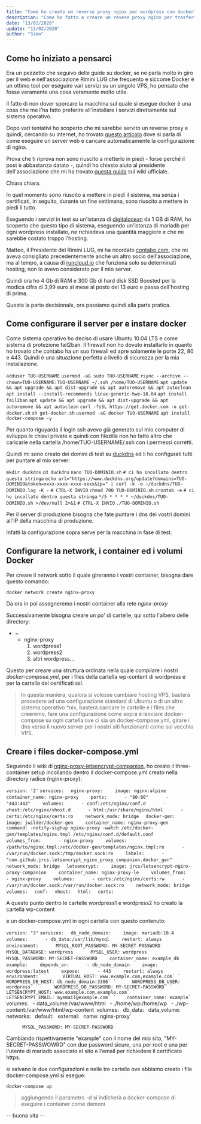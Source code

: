 ```yaml
---
title: "Come ho creato un reverse proxy nginx per wordpress con docker"
description: "Come ho fatto a creare un revese proxy nginx per trasferire i miei siti wordpress da un ambiente LEMP gestito ad un ambiente docker che gestisco io facilmente."
date: "13/02/2020"
update: "13/02/2020"
author: "Simo"
---
```


<!--
Devo dire che è stato un parto abbastanza complicato.

Capire docker e mettere in piedi un server in produzione è un lavoro che mi ha sdrenato ma mi ha insegnato tantissimo e soprattutto mi ha fatto risparmiare sull'hosting VPS su [digitalocean](https://m.do.co/c/b8caeaf651c4) gestito da [runcloud.io](https://runcloud.io/r/7v3Yv3Jj5KVR) che avevo prima.

Innanzitutto non sapevo cosa fosse un reverse proxy.
Secondo non sapevo configurare correttamente un server nginx e non sapevo a cosa servissero sul serio tutte le direttive che servono per mettere un server in produzione.
Terzo docker è un aggeggio utile utile, ma finché non ci ho preso confidenza era solo un aggeggio bello bello ma non sapevo che farmene.
-->

## Come ho iniziato a pensarci

Era un pezzetto che seguivo delle guide su docker, se ne parla molto in giro per il web e nell'associazione Rimini LUG che frequento e siccome Docker è un ottimo tool per eseguire vari servizi su un singolo VPS, ho pensato che fosse veramente una cosa veramente molto utile.

Il fatto di non dover sporcare la macchina sul quale si esegue docker è una cosa che me l'ha fatto preferire all'installare i servizi direttamente sul sistema operativo.

Dopo vari tentativi ho scoperto che mi sarebbe servito un reverse proxy e quindi, cercando su internet, ho trovato [questo articolo](https://www.pattonwebz.com/docker/multiple-wordpress-containers-proxy/) dove si parla di come eseguire un server web e caricare automaticamente la configurazione di nginx.

Prova che ti riprova non sono riuscito a metterlo in piedi - forse perché il post è abbastanza datato -, quindi ho chiesto aiuto al presidente dell'associazione che mi ha trovato [questa guida](https://github.com/JrCs/docker-letsencrypt-nginx-proxy-companion/wiki/Docker-Compose) sul wiki ufficiale.

Chiara chiara.

In quel momento sono riuscito a mettere in piedi il sistema, ma senza i certificati, in seguito, durante un fine settimana, sono riuscito a mettere in piedi il tutto.

Eseguendo i servizi in test su un'istanza di [digitalocean](https://m.do.co/c/b8caeaf651c4) da 1 GB di RAM, ho scoperto che questo tipo di sistema, eseguendo un'istanza di mariadb per ogni wordpress installato, ne richiedeva una quantità maggiore e che mi sarebbe costato troppo l'hosting.

Matteo, il Presidente del Rimini LUG, mi ha ricordato [contabo.com](https://contabo.com), che mi aveva consigliato precedentemente anche un altro socio dell'associazione, ma al tempo, a causa di [runcloud.io](https://runcloud.io/r/7v3Yv3Jj5KVR) che funziona solo su determinati hosting, non lo avevo considerato per il mio server.

Quindi ora ho 4 Gb di RAM e 300 Gb di hard disk SSD Boosted per la modica cifra di 3,99 euro al mese al posto dei 13 euro e passa dell'hosting di prima.

Questa la parte decisionale, ora passiamo quindi alla parte pratica.

## Come configurare il server per e instare docker

Come sistema operativo ho deciso di usare Ubuntu 10.04 LTS e come sistema di protezione fail2ban. Il firewall non ho dovuto installarlo in quanto ho trovato che contabo ha un suo firewall ed apre solamente le porte 22, 80 e 443. Quindi è una situazione perfetta a livello di sicurezza per la mia installazione.

`adduser TUO-USERNAME`
`usermod -aG sudo TUO-USERNAME`
`rsync --archive --chown=TUO-USERNAME:TUO-USERNAME ~/.ssh /home/TUO-USERNAME`
`apt update && apt upgrade && apt dist-upgrade && apt autoremove && apt autoclean`
`apt install --install-recommends linux-generic-hwe-18.04`
`apt install fail2ban`
`apt update && apt upgrade && apt dist-upgrade && apt autoremove && apt autoclean`
`curl -fsSL https://get.docker.com -o get-docker.sh`
`sh get-docker.sh`
`usermod -aG docker TUO-USERNAME`
`apt install docker-compose -y`

Per quanto riguyarda il login ssh avevo già generato sul mio computer di sviluppo le chiavi private e quindi con filezilla non ho fatto altro che caricarle nella cartella /home/TUO-USERNAME/.ssh con i permessi corretti.

Quindi mi sono creato dei domini di test su [duckdns](https://duckdns.org) ed li ho configurati tutti per puntare al mio server:

`mkdir duckdns`
`cd duckdns`
`nano TUO-DOMINIO.sh`
`# ci ho incollato dentro questa stringa`
`echo url="https://www.duckdns.org/update?domains=TUO-DOMINIO&token=xxxx-xxxx-xxxx-xxxx&ip=" | curl -k -o ~/duckdns/TUO-DOMINIO.log -K -`
`# CTRL-X INVIO`
`chmod 700 TUO-DOMINIO.sh`
`crontab -e`
`# ci ho incollato dentro questa stringa`
`*/5 * * * * ~/duckdns/TUO-DOMINIO.sh >/dev/null 2>&1`
`# CTRL-X INVIO`
`./TUO-DOMINIO.sh`

Per il server di produzione bisogna che fate puntare i dns dei vostri domini all'IP della macchina di produzione.

Infatti la configurazione sopra serve per la macchina in fase di test.

## Configurare la network, i container ed i volumi Docker

Per creare il network sotto il quale gireranno i vostri container, bisogna dare questo comando:

`docker network create nginx-proxy`

Da ora in poi assegneremo i nostri container alla rete *nginx-proxy*

Successivamente bisogna creare un po' di cartelle, qui sotto l'albero delle directory:

- ~
    - nginx-proxy
        1. wordpress1
        2. wordpress2
        3. altri wordpress...

Questo per creare una struttura ordinata nella quale compilare i nostri *docker-compose.yml*, per i files della cartella wp-content di wordpress e per la cartella dei certificati ssl.

> In questa maniera, qualora si volesse cambiare hosting VPS, basterà procedere ad una configurazione standard di Ubuntu o di un altro sistema operativo *nix, basterà caricare le cartelle e i files che creeremo, fare una configurazione come sopra e lanciare docker-compose su ogni cartella ove ci sia un docker-compose.yml, girare i dns verso il nuovo server per i nostri siti funzionanti come sul vecchio VPS.

## Creare i files docker-compose.yml

Seguendo il wiki di [nginx-proxy-letsencrypt-companion](https://github.com/JrCs/docker-letsencrypt-nginx-proxy-companion/wiki/Docker-Compose), ho creato il three-container setup incollando dentro il docker-compose.yml creato nella directory radice (nginx-proxy):

`version: '2'`
`services:`
`  nginx-proxy:`
`    image: nginx:alpine`
`    container_name: nginx-proxy`
`    ports:`
`      - "80:80"`
`      - "443:443"`
`    volumes:`
`      - conf:/etc/nginx/conf.d`
`      - vhost:/etc/nginx/vhost.d`
`      - html:/usr/share/nginx/html`
`      - certs:/etc/nginx/certs:ro`
`    network_mode: bridge`
`  docker-gen:`
`    image: jwilder/docker-gen`
`    container_name: nginx-proxy-gen`
`    command: -notify-sighup nginx-proxy -watch /etc/docker-gen/templates/nginx.tmpl /etc/nginx/conf.d/default.conf`
`    volumes_from:`
`      - nginx-proxy`
`    volumes:`
`      - /path/to/nginx.tmpl:/etc/docker-gen/templates/nginx.tmpl:ro`
`      - /var/run/docker.sock:/tmp/docker.sock:ro`
`    labels:`
`      - "com.github.jrcs.letsencrypt_nginx_proxy_companion.docker_gen"`
`    network_mode: bridge`
`  letsencrypt:`
`    image: jrcs/letsencrypt-nginx-proxy-companion`
`    container_name: nginx-proxy-le`
`    volumes_from:`
`      - nginx-proxy`
`    volumes:`
`      - certs:/etc/nginx/certs:rw`
`      - /var/run/docker.sock:/var/run/docker.sock:ro`
`    network_mode: bridge`
`volumes:`
`  conf:`
`  vhost:`
`  html:`
`  certs:`

A questo punto dentro le cartelle wordpress1 e wordpress2 ho creato la cartella wp-content

e un docker-compose.yml in ogni cartella con questo contenuto:

`version: "3"`
`services:`
`  db_node_domain:`
`    image: mariadb:10.4`
`    volumes:`
`      - db_data:/var/lib/mysql`
`    restart: always`
`    environment:`
`      MYSQL_ROOT_PASSWORD: MY-SECRET-PASSWORD`
`      MYSQL_DATABASE: wordpress`
`      MYSQL_USER: wordpress`
`      MYSQL_PASSWORD: MY-SECRET-PASSWORD`
`    container_name: example_db`
`  example:`
`    depends_on:`
`      - db_node_domain`
`    image: wordpress:latest`
`    expose:`
`      - 443`
`    restart: always`
``    environment:`
`      VIRTUAL_HOST: www.example.com,example.com`
`      WORDPRESS_DB_HOST: db_node_domain:3306`
`      WORDPRESS_DB_USER: wordpress`
`      WORDPRESS_DB_PASSWORD: MY-SECRET-PASSWORD`
`      LETSENCRYPT_HOST: www.example.com,example.com`
`      LETSENCRYPT_EMAIL: myemail@example.com`
`    container_name: example`
``    volumes:`
`      - data_volume:/var/www/html`
`      - ./home/wp:/home/wp`
`      - ./wp-content:/var/www/html/wp-content`
`volumes:`
`  db_data:`
`  data_volume:`
`networks:`
`  default:`
`    external:`
`      name: nginx-proxy`

`      MYSQL_PASSWORD: MY-SECRET-PASSWORD`

Cambiando rispettivamente "example" con il nome del mio sito, "MY-SECRET-PASSWOWRD" con due password sicure, una per root e una per l'utente di mariadb associato al sito e l'email per richiedere il certificato https.

si salvano le due configurazioni e nelle tre cartelle ove abbiamo creato i file docker-compose.yml si esegue:

`docker-compose up`

> aggiungendo il parametro -d si indicherà a docker-compose di eseguire i container come demoni


-- buona vita --